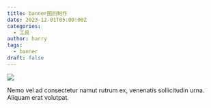 ```yaml
---
title: banner图的制作
date: 2023-12-01T05:00:00Z
categories:
  - 工具
author: harry
tags:
  - banner
draft: false
---
```


<img src="https://s2.loli.net/2023/12/01/yLwIqY2CnhKDfox.jpg" />

Nemo vel ad consectetur namut rutrum ex, venenatis sollicitudin urna. Aliquam erat volutpat. 

<!--more-->